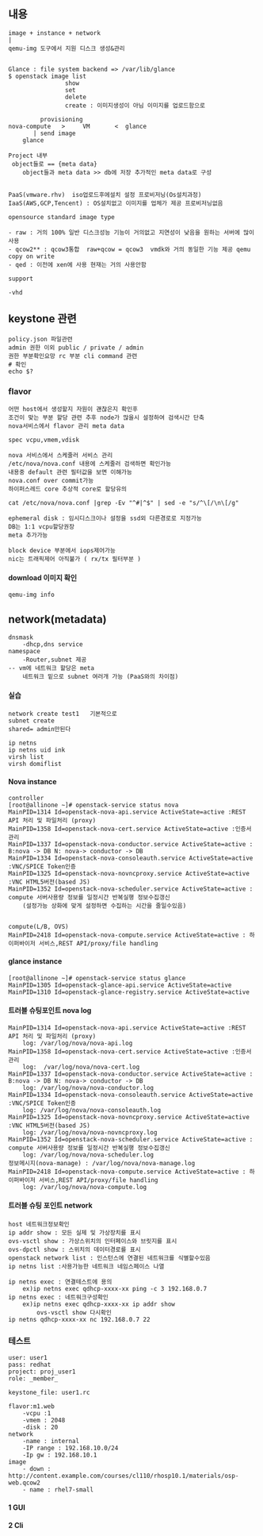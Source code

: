 ## 내용
    image + instance + network
    |
    qemu-img 도구에서 지원 디스크 생성&관리


    Glance : file system backend => /var/lib/glance
    $ openstack image list
                    show
                    set
                    delete
                    create : 이미지생성이 아님 이미지를 업로드함으로
                    
             provisioning 
    nova-compute   >     VM       <  glance
           | send image
        glance
    
    Project 내부
     object들로 == {meta data}
        object들과 meta data >> db에 저장 추가적인 meta data로 구성
    
    
    PaaS(vmware.rhv)  iso업로드후에설치 설정 프로비저닝(Os설치과정)
    IaaS(AWS,GCP,Tencent) : OS설치없고 이미지를 업체가 제공 프로비저닝없음
                   
    opensource standard image type

    - raw : 거의 100% 일반 디스크성능 기능이 거의없고 지연성이 낮음을 원하는 서버에 많이사용
    - qcow2** : qcow3통합  raw+qcow = qcow3  vmdk와 거의 동일한 기능 제공 qemu copy on write
    - qed : 이전에 xen에 사용 현재는 거의 사용안함

    support

    -vhd 
    
    
## keystone 관련
    policy.json 파일관련 
    admin 권한 이외 public / private / admin
    권한 부분확인요망 rc 부분 cli command 관련 
    # 확인
    echo $?
    
### flavor
    
    어떤 host에서 생성할지 자원이 괜찮은지 확인후 
    조건이 맞는 부분 할당 관련 추후 node가 많을시 설정하여 검색시간 단축
    nova서비스에서 flavor 관리 meta data
     
    spec vcpu,vmem,vdisk 
    
    nova 서비스에서 스케줄러 서비스 관리 
    /etc/nova/nova.conf 내용에 스케줄러 검색하면 확인가능
    내용중 default 관련 필터값을 보면 이해가능
    nova.conf over commit가능
    하이퍼스레드 core 추상적 core로 할당유의
    
    cat /etc/nova/nova.conf |grep -Ev "^#|^$" | sed -e "s/^\[/\n\[/g"
    
    ephemeral disk : 임시디스크이나 설정을 ssd외 다른경로로 지정가능
    DB는 1:1 vcpu할당권장
    meta 추가가능
    
    block device 부분에서 iops제어가능
    nic는 트래픽제어 아직불가 ( rx/tx 필터부분 )
#### download 이미지 확인
    qemu-img info
    
## network(metadata)
    dnsmask
        -dhcp,dns service
    namespace
        -Router,subnet 제공
    -- vm에 네트워크 할당은 meta
        네트워크 밑으로 subnet 여러개 가능 (PaaS와의 차이점)
        
        
#### 실습
    network create test1   기본적으로 
    subnet create 
    shared= admin만된다
    
    ip netns
    ip netns uid ink 
    virsh list
    virsh domiflist 


#### Nova instance 
    controller
    [root@allinone ~]# openstack-service status nova
    MainPID=1314 Id=openstack-nova-api.service ActiveState=active :REST API 처리 및 파일처리 (proxy)
    MainPID=1358 Id=openstack-nova-cert.service ActiveState=active :인증서 관리
    MainPID=1337 Id=openstack-nova-conductor.service ActiveState=active : B:nova -> DB N: nova-> conductor -> DB
    MainPID=1334 Id=openstack-nova-consoleauth.service ActiveState=active :VNC/SPICE Token인증
    MainPID=1325 Id=openstack-nova-novncproxy.service ActiveState=active :VNC HTML5버전(based JS)
    MainPID=1352 Id=openstack-nova-scheduler.service ActiveState=active : compute 서버사용량 정보를 일정시간 반복실행 정보수집갱신
        (설정가능 상화에 맞게 설정하면 수집하는 시간을 줄일수있음)
    
    
    compute(L/B, OVS)
    MainPID=2418 Id=openstack-nova-compute.service ActiveState=active : 하이퍼바이저 서비스,REST API/proxy/file handling
    
#### glance instance
    [root@allinone ~]# openstack-service status glance
    MainPID=1305 Id=openstack-glance-api.service ActiveState=active
    MainPID=1310 Id=openstack-glance-registry.service ActiveState=active
    
#### 트러블 슈팅포인트 nova log
    MainPID=1314 Id=openstack-nova-api.service ActiveState=active :REST API 처리 및 파일처리 (proxy)
        log: /var/log/nova/nova-api.log
    MainPID=1358 Id=openstack-nova-cert.service ActiveState=active :인증서 관리
        log:  /var/log/nova/nova-cert.log
    MainPID=1337 Id=openstack-nova-conductor.service ActiveState=active : B:nova -> DB N: nova-> conductor -> DB
        log: /var/log/nova/nova-conductor.log
    MainPID=1334 Id=openstack-nova-consoleauth.service ActiveState=active :VNC/SPICE Token인증
        log: /var/log/nova/nova-consoleauth.log
    MainPID=1325 Id=openstack-nova-novncproxy.service ActiveState=active :VNC HTML5버전(based JS)
        log: /var/log/nova/nova-novncproxy.log
    MainPID=1352 Id=openstack-nova-scheduler.service ActiveState=active : compute 서버사용량 정보를 일정시간 반복실행 정보수집갱신
        log: /var/log/nova/nova-scheduler.log
    정보메시지(nova-manage) : /var/log/nova/nova-manage.log
    MainPID=2418 Id=openstack-nova-compute.service ActiveState=active : 하이퍼바이저 서비스,REST API/proxy/file handling
        log: /var/log/nova/nova-compute.log
#### 트러블 슈팅 포인트 network
    host 네트워크정보확인
    ip addr show : 모든 실제 및 가상장치를 표시
    ovs-vsctl show : 가상스위치의 인터페이스와 브릿지를 표시
    ovs-dpctl show : 스위치의 데이터경로를 표시
    openstack network list : 인스턴스에 연결된 네트워크를 식별할수있음
    ip netns list :사용가능한 네트워크 네임스페이스 나열
    
    ip netns exec : 연결테스트에 용의
        ex)ip netns exec qdhcp-xxxx-xx ping -c 3 192.168.0.7
    ip netns exec : 네트워크구성확인
        ex)ip netns exec qdhcp-xxxx-xx ip addr show
            ovs-vsctl show 다시확인
    ip netns qdhcp-xxxx-xx nc 192.168.0.7 22 


### 테스트
    user: user1
    pass: redhat
    project: proj_user1
    role: _member_
    
    keystone_file: user1.rc
    
    flavor:m1.web
        -vcpu :1
        -vmem : 2048
        -disk : 20
    network
        -name : internal
        -IP range : 192.168.10.0/24
        -Ip gw : 192.168.10.1
    image
        - down : http://content.example.com/courses/cl110/rhosp10.1/materials/osp-web.qcow2
        - name : rhel7-small
        
#### 1 GUI
    
#### 2 Cli
